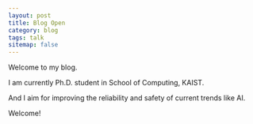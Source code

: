 ```yaml
---
layout: post
title: Blog Open
category: blog
tags: talk
sitemap: false
---
```


Welcome to my blog.

I am currently Ph.D. student in School of Computing, KAIST.

And I aim for improving the reliability and safety of current trends like AI.

Welcome!
